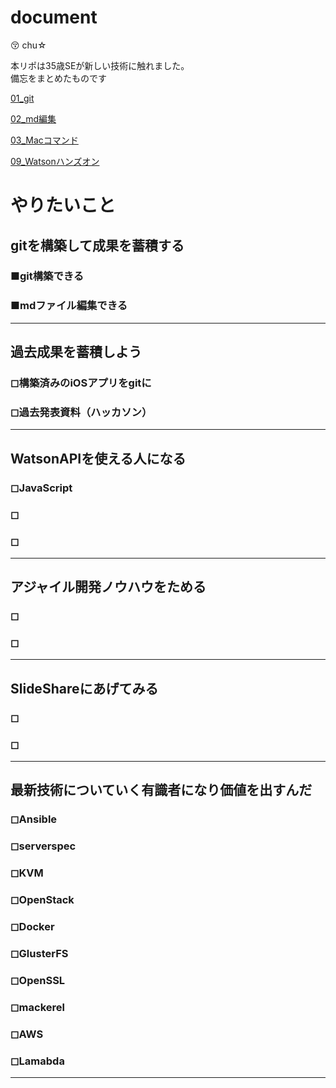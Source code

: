 # document
:kissing_closed_eyes: chu☆

本リポは35歳SEが新しい技術に触れました。  
備忘をまとめたものです

[01_git](./01_git.md)  

[02_md編集](./02_md編集.md)

[03_Macコマンド](./03_Macノウハウ.md)

[09_Watsonハンズオン](./09_Watsonハンズオン.md)

# やりたいこと
## gitを構築して成果を蓄積する
### ■git構築できる
### ■mdファイル編集できる
---
## 過去成果を蓄積しよう
### ◻︎構築済みのiOSアプリをgitに
### ◻︎過去発表資料（ハッカソン）
---
## WatsonAPIを使える人になる
### ◻︎JavaScript
### ◻︎
### ◻︎
---
## アジャイル開発ノウハウをためる
### ◻︎
### ◻︎
---
## SlideShareにあげてみる
### ◻︎
### ◻︎
---
## 最新技術についていく有識者になり価値を出すんだ
### ◻︎Ansible
### ◻︎serverspec
### ◻︎KVM
### ◻︎OpenStack
### ◻︎Docker
### ◻︎GlusterFS
### ◻︎OpenSSL
### ◻︎mackerel
### ◻︎AWS
### ◻︎Lamabda
---
